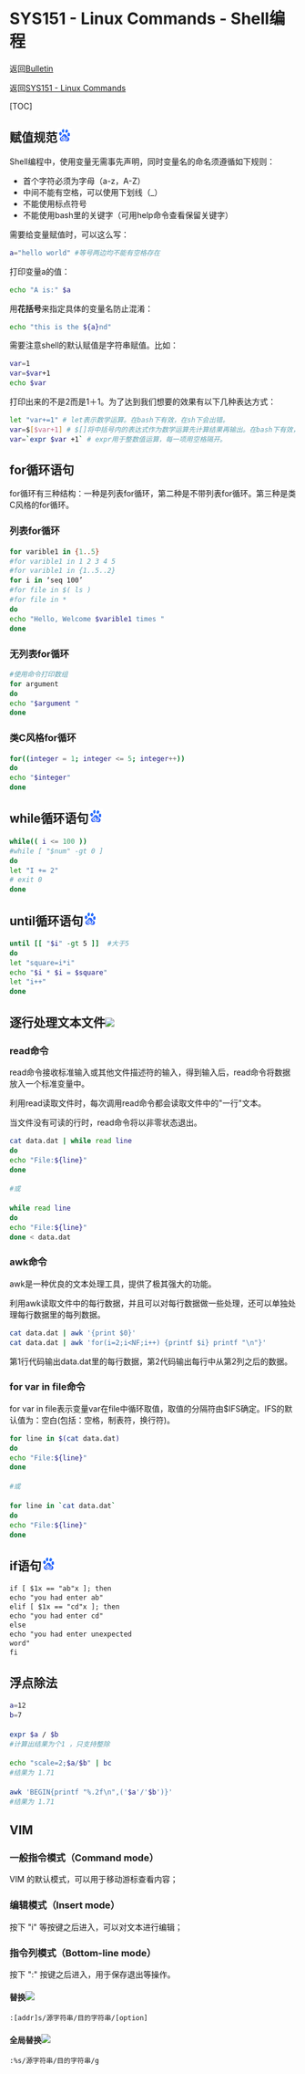 # SYS151 - Linux Commands - Shell编程

返回[Bulletin](./bulletin.md)

返回[SYS151 - Linux Commands](./SYS151.md)

[TOC]

## 赋值规范<img src="./icons/baidu.gif" />

Shell编程中，使⽤变量⽆需事先声明，同时变量名的命名须遵循如下规则：

- ⾸个字符必须为字⺟（a-z，A-Z）
- 中间不能有空格，可以使⽤下划线（_）
- 不能使⽤标点符号
- 不能使⽤bash⾥的关键字（可⽤help命令查看保留关键字）

需要给变量赋值时，可以这么写：

```bash
a="hello world" #等号两边均不能有空格存在
```

打印变量a的值：

```bash
echo "A is:" $a
```

⽤**花括号**来指定具体的变量名防止混淆：

```bash
echo "this is the ${a}nd"
```

需要注意shell的默认赋值是字符串赋值。⽐如：

```bash
var=1
var=$var+1
echo $var
```

打印出来的不是2⽽是1＋1。为了达到我们想要的效果有以下⼏种表达⽅式：

```bash
let "var+=1" # let表示数学运算。在bash下有效，在sh下会出错。
var=$[$var+1] # $[]将中括号内的表达式作为数学运算先计算结果再输出。在bash下有效，在sh下会出错。
var=`expr $var +1` # expr⽤于整数值运算，每⼀项⽤空格隔开。
```

## for循环语句

for循环有三种结构：一种是列表for循环，第二种是不带列表for循环。第三种是类C风格的for循环。

### 列表for循环

```bash
for varible1 in {1..5}
#for varible1 in 1 2 3 4 5
#for varible1 in {1..5..2}
for i in ‘seq 100’
#for file in $( ls ) 
#for file in *
do
echo "Hello, Welcome $varible1 times "
done
```

### 无列表for循环

```bash
#使用命令打印数组
for argument 
do
echo "$argument "
done
```

### 类C风格for循环

```bash
for((integer = 1; integer <= 5; integer++))
do
echo "$integer"
done
```

## while循环语句<img src="./icons/baidu.gif" />

```bash
while(( i <= 100 ))
#while [ "$num" -gt 0 ]
do
let "I += 2"
# exit 0
done
```

## until循环语句<img src="./icons/baidu.gif" />

```bash
until [[ "$i" -gt 5 ]]  #大于5
do
let "square=i*i"
echo "$i * $i = $square"
let "i++"
done
```

## 逐行处理文本文件<img src="D:\workspace-spring-tool-suite-4-4.9.0.RELEASE\Willington\academy\icons\baidu.gif" />

### read命令

read命令接收标准输入或其他文件描述符的输入，得到输入后，read命令将数据放入一个标准变量中。

利用read读取文件时，每次调用read命令都会读取文件中的"一行"文本。

当文件没有可读的行时，read命令将以非零状态退出。

```bash
cat data.dat | while read line
do
echo "File:${line}"
done

#或

while read line
do
echo "File:${line}"
done < data.dat
```

### awk命令

awk是一种优良的文本处理工具，提供了极其强大的功能。

利用awk读取文件中的每行数据，并且可以对每行数据做一些处理，还可以单独处理每行数据里的每列数据。

```bash
cat data.dat | awk '{print $0}'
cat data.dat | awk 'for(i=2;i<NF;i++) {printf $i} printf "\n"}'
```

第1行代码输出data.dat里的每行数据，第2代码输出每行中从第2列之后的数据。

### for var in file命令

for var in file表示变量var在file中循环取值，取值的分隔符由$IFS确定。IFS的默认值为：空白(包括：空格，制表符，换行符)。

```bash
for line in $(cat data.dat)
do
echo "File:${line}"
done

#或

for line in `cat data.dat`
do
echo "File:${line}"
done
```

## if语句<img src="./icons/baidu.gif" />

```
if [ $1x == "ab"x ]; then
echo "you had enter ab"
elif [ $1x == "cd"x ]; then
echo "you had enter cd"
else
echo "you had enter unexpected
word"
fi
```

## 浮点除法

```bash
a=12
b=7

expr $a / $b
#计算出结果为个1 ，只支持整除

echo "scale=2;$a/$b" | bc
#结果为 1.71

awk 'BEGIN{printf "%.2f\n",('$a'/'$b')}'
#结果为 1.71
```

## VIM

### 一般指令模式（Command mode）

VIM 的默认模式，可以用于移动游标查看内容；

### 编辑模式（Insert mode）

按下 "i" 等按键之后进入，可以对文本进行编辑；

### 指令列模式（Bottom-line mode）

按下 ":" 按键之后进入，用于保存退出等操作。

#### 替换<img src="D:\workspace-spring-tool-suite-4-4.9.0.RELEASE\Willington\academy\icons\baidu.gif" />

```bash
:[addr]s/源字符串/目的字符串/[option]
```

#### 全局替换<img src="D:\workspace-spring-tool-suite-4-4.9.0.RELEASE\Willington\academy\icons\baidu.gif" />

```bash
:%s/源字符串/目的字符串/g
```



